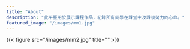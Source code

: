 ```yaml
---
title: "About"
description: "此平臺用於展示課程作品，紀錄所有同學在課堂中及課後努力的心血。"
featured_image: "/images/mm1.jpg"
---
```

{{< figure src="/images/mm2.jpg" title="" >}}

 
